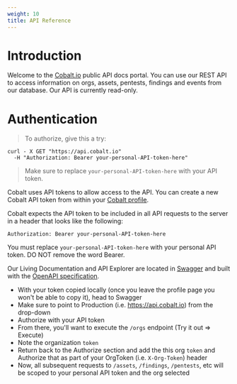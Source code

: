 ```yaml
---
weight: 10
title: API Reference
---
```


# Introduction

Welcome to the [Cobalt.io](https://cobalt.io) public API docs portal. You can use our REST API to access information on orgs, assets, pentests, findings and events from our database. Our API is currently read-only.

# Authentication

> To authorize, give this a try:

```shell
curl - X GET "https://api.cobalt.io"
  -H "Authorization: Bearer your-personal-API-token-here"
```

> Make sure to replace `your-personal-API-token-here` with your API token.

Cobalt uses API tokens to allow access to the API. You can create a new Cobalt API token from within your [Cobalt profile](https://app.cobalt.io/settings/api-token).

Cobalt expects the API token to be included in all API requests to the server in a header that looks like the following:

`Authorization: Bearer your-personal-API-token-here`

<aside class="notice">
You must replace <code>your-personal-API-token-here</code> with your personal API token. DO NOT remove the word Bearer.
</aside>

Our Living Documentation and API Explorer are located in [Swagger](https://app.swaggerhub.com/apis/CobaltLab/Cobalt_Public_API/1.3.0) and built with the [OpenAPI specification](https://swagger.io/specification/). 
 - With your token copied locally (once you leave the profile page you won't be able to copy it), head to Swagger
 - Make sure to point to Production (i.e. https://api.cobalt.io) from the drop-down 
 - Authorize with your API token
 - From there, you'll want to execute the `/orgs` endpoint (Try it out => Execute)
 - Note the organization `token` 
 - Return back to the Authorize section and add the this org `token` and Authorize that as part of your OrgToken (i.e. `X-Org-Token`) header
 - Now, all subsequent requests to `/assets`, `/findings`, `/pentests`, etc will be scoped to your personal API token and the org selected


